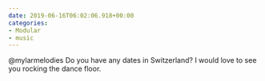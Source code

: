 ```yaml
---
date: 2019-06-16T06:02:06.918+00:00
categories:
- Modular
- music
---
```

@mylarmelodies Do you have any dates in Switzerland? I would love to see you rocking the dance floor.
